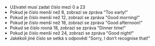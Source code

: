 
- Uživatel musí zadat číslo mezi 0 a 23
- Pokud je číslo menší než 8, zobrazí se zpráva "Too early!"
- Pokud je číslo menší než 12, zobrazí se zpráva "Good morning!"
- Pokud je číslo menší než 18, zobrazí se zpráva "Good afternoon!"
- Pokud se číslo rovná 18, zobrazí se zpráva "Dinner time!"
- Pokud je číslo menší než 24, zobrazí se zpráva "Good night!"
- Jakékoli jiné číslo se setká s odpovědí "Sorry, I don’t recognise that!"